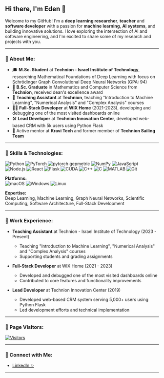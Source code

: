 ## Hi there, I'm Eden 👋

Welcome to my GitHub! I'm a **deep learning researcher**, **teacher** and **software developer** with a passion for **machine learning**, **AI systems**, and building innovative solutions. I love exploring the intersection of AI and software engineering, and I'm excited to share some of my research and projects with you.

---

### 👾 About Me:
- 🎓 **M.Sc. Student** at **Technion - Israel Institute of Technology**, researching Mathematical Foundations of Deep Learning with focus on Schrödinger Graph Convolutional Deep Neural Networks (GPA: 94)
- 🎯 **B.Sc. Graduate** in Mathematics and Computer Science from **Technion**, received dean's excellence award
- 💼 **Teaching Assistant** at **Technion**, teaching "Introduction to Machine Learning", "Numerical Analysis" and "Complex Analysis" courses
- 👨‍💻 **Full-Stack Developer** at **WIX Home** (2021-2023), developing and debugging one of the most visited dashboards online
- 🛠️ **Lead Developer** at **Technion Innovation Center**, developed web-based CRM with 5k users using Python Flask
- 🤝 Active mentor at **Kravi Tech** and former member of **Technion Sailing Team**

---

### 💾 Skills & Technologies:

![Python](https://img.shields.io/badge/-Python-yellow?style=for-the-badge&logo=python&logoColor=white)
![PyTorch](https://img.shields.io/badge/-PyTorch-EE4C2C?style=for-the-badge&logo=pytorch&logoColor=white)
![pytorch gepmetric](https://img.shields.io/badge/-PyG-3C2179?style=for-the-badge&logo=pyg&logoColor=white)
![NumPy](https://img.shields.io/badge/-NumPy-013243?style=for-the-badge&logo=numpy&logoColor=white)
![JavaScript](https://img.shields.io/badge/-JavaScript-F7DF1E?style=for-the-badge&logo=javascript&logoColor=black)
![Node.js](https://img.shields.io/badge/-Node.js-339933?style=for-the-badge&logo=node.js&logoColor=white)
![React](https://img.shields.io/badge/-React-61DAFB?style=for-the-badge&logo=react&logoColor=black)
![Flask](https://img.shields.io/badge/-Flask-000000?style=for-the-badge&logo=flask&logoColor=white)
![CUDA](https://img.shields.io/badge/-CUDA-76B900?style=for-the-badge&logo=nvidia&logoColor=white)
![C++](https://img.shields.io/badge/-C++-00599C?style=for-the-badge&logo=cplusplus&logoColor=white)
![C](https://img.shields.io/badge/-C-A8B9CC?style=for-the-badge&logo=c&logoColor=black)
![MATLAB](https://img.shields.io/badge/-MATLAB-0076A8?style=for-the-badge&logo=mathworks&logoColor=white)
![Git](https://img.shields.io/badge/-Git-F05032?style=for-the-badge&logo=git&logoColor=white)


**Platforms:**  
![macOS](https://img.shields.io/badge/-macOS-333333?style=for-the-badge&logo=apple&logoColor=white) ![Windows](https://img.shields.io/badge/-Windows-0078D6?style=for-the-badge&logo=windows&logoColor=white) ![Linux](https://img.shields.io/badge/-Linux-FCC624?style=for-the-badge&logo=linux&logoColor=black)

**Expertise:**  
Deep Learning, Machine Learning, Graph Neural Networks, Scientific Computing, Software Architecture, Full-Stack Development

---

### 🚀 Work Experience:
- **Teaching Assistant** at Technion - Israel Institute of Technology (2023 - Present)
   - Teaching "Introduction to Machine Learning", "Numerical Analysis" and "Complex Analysis" courses
   - Supporting students and grading assignments

- **Full-Stack Developer** at WIX Home (2021 - 2023)
   - Developed and debugged one of the most visited dashboards online
   - Contributed to core features and functionality improvements

- **Lead Developer** at Technion Innovation Center (2019)
   - Developed web-based CRM system serving 5,000+ users using Python Flask
   - Led development efforts and technical implementation

---
### 🔢 Page Visitors:
[![Visitors](https://api.visitorbadge.io/api/visitors?path=https%3A%2F%2Fgithub.com%2Fedenagar&label=Visitors&countColor=%23dce775)](https://visitorbadge.io/status?path=https%3A%2F%2Fgithub.com%2Fedenagar)

---
### 🔗 Connect with Me:
<!-- - [Personal Website 🌐]() -->
- [LinkedIn ✨](https://www.linkedin.com/in/edennagar/d)

---

